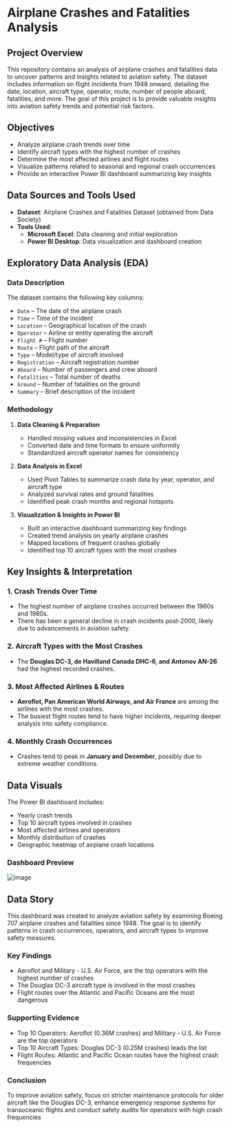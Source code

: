 # **Airplane Crashes and Fatalities Analysis**

## **Project Overview**
This repository contains an analysis of airplane crashes and fatalities data to uncover patterns and insights related to aviation safety. The dataset includes information on flight incidents from 1948 onward, detailing the date, location, aircraft type, operator, route, number of people aboard, fatalities, and more. The goal of this project is to provide valuable insights into aviation safety trends and potential risk factors.

## **Objectives**
- Analyze airplane crash trends over time
- Identify aircraft types with the highest number of crashes
- Determine the most affected airlines and flight routes
- Visualize patterns related to seasonal and regional crash occurrences
- Provide an interactive Power BI dashboard summarizing key insights

## **Data Sources and Tools Used**
- **Dataset**: Airplane Crashes and Fatalities Dataset (obtained from Data Society)
- **Tools Used**:
  - **Microsoft Excel**: Data cleaning and initial exploration
  - **Power BI Desktop**: Data visualization and dashboard creation

## **Exploratory Data Analysis (EDA)**
### **Data Description**
The dataset contains the following key columns:
- `Date` – The date of the airplane crash
- `Time` – Time of the incident
- `Location` – Geographical location of the crash
- `Operator` – Airline or entity operating the aircraft
- `Flight #` – Flight number
- `Route` – Flight path of the aircraft
- `Type` – Model/type of aircraft involved
- `Registration` – Aircraft registration number
- `Aboard` – Number of passengers and crew aboard
- `Fatalities` – Total number of deaths
- `Ground` – Number of fatalities on the ground
- `Summary` – Brief description of the incident

### **Methodology**
1. **Data Cleaning & Preparation**
   - Handled missing values and inconsistencies in Excel
   - Converted date and time formats to ensure uniformity
   - Standardized aircraft operator names for consistency

2. **Data Analysis in Excel**
   - Used Pivot Tables to summarize crash data by year, operator, and aircraft type
   - Analyzed survival rates and ground fatalities
   - Identified peak crash months and regional hotspots

3. **Visualization & Insights in Power BI**
   - Built an interactive dashboard summarizing key findings
   - Created trend analysis on yearly airplane crashes
   - Mapped locations of frequent crashes globally
   - Identified top 10 aircraft types with the most crashes

## **Key Insights & Interpretation**
### **1. Crash Trends Over Time**
- The highest number of airplane crashes occurred between the 1960s and 1980s.
- There has been a general decline in crash incidents post-2000, likely due to advancements in aviation safety.

### **2. Aircraft Types with the Most Crashes**
- The **Douglas DC-3, de Havilland Canada DHC-6, and Antonov AN-26** had the highest recorded crashes.

### **3. Most Affected Airlines & Routes**
- **Aeroflot, Pan American World Airways, and Air France** are among the airlines with the most crashes.
- The busiest flight routes tend to have higher incidents, requiring deeper analysis into safety compliance.

### **4. Monthly Crash Occurrences**
- Crashes tend to peak in **January and December**, possibly due to extreme weather conditions.

## **Data Visuals**
The Power BI dashboard includes:
- Yearly crash trends
- Top 10 aircraft types involved in crashes
- Most affected airlines and operators
- Monthly distribution of crashes
- Geographic heatmap of airplane crash locations
### **Dashboard Preview**
  ![image](https://github.com/user-attachments/assets/a90f6709-aa5f-4940-a156-c87e8d53248f)

## **Data Story**
This dashboard was created to analyze aviation safety by examining Boeing 707 airplane crashes and fatalities since 1948. The goal is to identify patterns in crash occurrences, operators, and aircraft types to improve safety measures.
### **Key Findings**
- Aeroflot and Military - U.S. Air Force, are the top operators with the highest number of crashes
- The Douglas DC-3 aircraft type is involved in the most crashes
- Flight routes over the Atlantic and Pacific Oceans are the most dangerous

### **Supporting Evidence**
- Top 10 Operators: Aeroflot (0.36M crashes) and Military - U.S. Air Force are the top operators
- Top 10 Aircraft Types: Douglas DC-3 (0.25M crashes) leads the list
- Flight Routes: Atlantic and Pacific Ocean routes have the highest crash frequencies

### **Conclusion**
To improve aviation safety, focus on stricter maintenance protocols for older aircraft like the Douglas DC-3, enhance emergency response systems for transoceanic flights and conduct safety audits for operators with high crash frequencies


